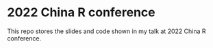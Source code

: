 # 2022 China R conference

This repo stores the slides and code shown in my talk at 2022 China R conference.